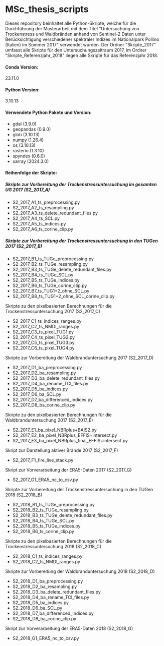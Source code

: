 # MSc_thesis_scripts

Dieses repository beinhaltet alle Python-Skripte, welche für die Durchführung der Masterarbeit mit dem Titel "Untersuchung von Trockenstress und Waldbränden anhand von Sentinel-2 Daten unter Berücksichtigung verschiedener spektraler Indizes im Nationalpark Pollino (Italien) im Sommer 2017" verwendet wurden. Der Ordner "Skripte_2017" umfasst alle Skripte für den Untersuchungszeitraum 2017, im Ordner "Skripte_Referenzjahr_2018" liegen alle Skripte für das Referenzjahr 2018.

#### Conda Version:
23.11.0

#### Python Version:
3.10.13

#### Verwendete Python Pakete und Version:
- gdal (3.9.0)
- geopandas (0.9.0)
- glob (3.10.13)
- numpy (1.26.4)
- os (3.10.13)
- rasterio (1.3.10)
- spyndex (0.6.0)
- xarray (2024.3.0)

#### Reihenfolge der Skripte:

##### Skripte zur Vorbereitung der Trockenstressuntersuchung im gesamten UG 2017 (S2_2017_A)
- S2_2017_A1_ts_preprocessing.py
- S2_2017_A2_ts_resampling.py
- S2_2017_A3_ts_delete_redundant_files.py
- S2_2017_A4_ts_SCL.py
- S2_2017_A5_ts_indices.py
- S2_2017_A6_ts_corine_clip.py

##### Skripte zur Vorbereitung der Trockenstressuntersuchung in den TUGen 2017 (S2_2017_B)
- S2_2017_B1_ts_TUGe_preprocessing.py
- S2_2017_B2_ts_TUGe_resampling.py
- S2_2017_B3_ts_TUGe_delete_redundant_files.py
- S2_2017_B4_ts_TUGe_SCL.py
- S2_2017_B5_ts_TUGe_indices.py
- S2_2017_B6_ts_TUGe_corine_clip.py
- S2_2017_B7_ts_TUG1+2_ohne_SCL.py
- S2_2017_B8_ts_TUG1+2_ohne_SCL_corine_clip.py

Skripte zu den pixelbasierten Berechnungen für die Trockenstressuntersuchung 2017 (S2_2017_C)
- S2_2017_C1_ts_indices_ranges.py
- S2_2017_C2_ts_NMDI_ranges.py
- S2_2017_C3_ts_pixel_TUG1.py
- S2_2017_C4_ts_pixel_TUG2.py
- S2_2017_C5_ts_pixel_TUG3.py
- S2_2017_C6_ts_pixel_TUG4.py

Skripte zur Vorbereitung der Waldbranduntersuchung 2017 (S2_2017_D)
- S2_2017_D1_ba_preprocessing.py
- S2_2017_D2_ba_resampling.py
- S2_2017_D3_ba_delete_redundant_files.py
- S2_2017_D4_ba_rename_TCI_files.py
- S2_2017_D5_ba_indices.py
- S2_2017_D6_ba_SCL.py
- S2_2017_D7_ba_differenced_indices.py
- S2_2017_D8_ba_corine_clip.py

Skripte zu den pixelbasierten Berechnungen für die Waldbranduntersuchung 2017 (S2_2017_E)
- S2_2017_E1_ba_pixel_NBRplus+BAIS2.py
- S2_2017_E2_ba_pixel_NBRplus_EFFIS+intersect.py
- S2_2017_E3_ba_pixel_NBRplus_final_EFFIS+intersect.py

Skript zur Darstellung aktiver Brände 2017 (S2_2017_F)
- S2_2017_F1_fire_live_stack.py

Skript zur Vorverarbeitung der ERA5-Daten 2017 (S2_2017_G)
- S2_2017_G1_ERA5_nc_to_csv.py

Skripte zur Vorbereitung der Trockenstressuntersuchung in den TUGen 2018 (S2_2018_B)
- S2_2018_B1_ts_TUGe_preprocessing.py
- S2_2018_B2_ts_TUGe_resampling.py
- S2_2018_B3_ts_TUGe_delete_redundant_files.py
- S2_2018_B4_ts_TUGe_SCL.py
- S2_2018_B5_ts_TUGe_indices.py
- S2_2018_B6_ts_corine_clip.py

Skripte zu den pixelbasierten Berechnungen für die Trockenstressuntersuchung 2018 (S2_2018_C)
- S2_2018_C1_ts_indices_ranges.py
- S2_2018_C2_ts_NMDI_ranges.py

Skripte zur Vorbereitung der Waldbranduntersuchung 2018 (S2_2018_D)
- S2_2018_D1_ba_preprocessing.py
- S2_2018_D2_ba_resampling.py
- S2_2018_D3_ba_delete_redundant_files.py
- S2_2018_D4_ba_rename_TCI_files.py
- S2_2018_D5_ba_indices.py
- S2_2018_D6_ba_SCL.py
- S2_2018_D7_ba_differenced_indices.py
- S2_2018_D8_ba_corine_clip.py

Skript zur Vorverarbeitung der ERA5-Daten 2018 (S2_2018_G)
- S2_2018_G1_ERA5_nc_to_csv.py

